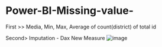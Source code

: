 # Power-BI-Missing-value- 
First >>
Media, Min, Max, Average of count(district) of total id

Second> Imputation - Dax 
New Measure
![image](https://user-images.githubusercontent.com/65704118/226706581-1bc068d0-1d34-4a32-b310-5cdb9d058652.png)
